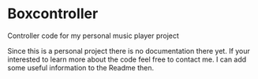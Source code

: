 # Boxcontroller
Controller code for my personal music player project

Since this is a personal project there is no documentation there yet.
If your interested to learn more about the code feel free to contact me.
I can add some useful information to the Readme then.
